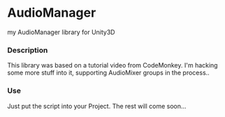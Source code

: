 # AudioManager
my AudioManager library for Unity3D 

### Description
This library was based on a tutorial video from CodeMonkey. I'm hacking some more stuff into it, supporting AudioMixer groups in the process..

### Use
Just put the script into your Project. The rest will come soon...
